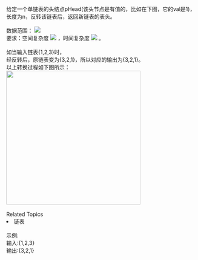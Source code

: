 <div>  给定一个单链表的头结点pHead(该头节点是有值的，比如在下图，它的val是1)，长度为n，反转该链表后，返回新链表的表头。 </div> <div>  <br> </div> <div>  数据范围： <img src="https://www.nowcoder.com/equation?tex=0%5Cleq%20n%5Cleq1000">  </div> <div>  要求：空间复杂度 <img src="https://www.nowcoder.com/equation?tex=O(1)"> ，时间复杂度 <img src="https://www.nowcoder.com/equation?tex=O(n)"> 。 </div> <div>  <br> </div> <div>  <span></span>如当输入链表{1,2,3}时， </div> <div>  经反转后，原链表变为<span>{3,2,1}，所以</span>对应的输出为{3,2,1}。 </div> <div>  以上转换过程<span>如下图所示：</span>  </div> <div>  <img alt="" src="https://uploadfiles.nowcoder.com/images/20211014/423483716_1634206291971/4A47A0DB6E60853DEDFCFDF08A5CA249" style="height: auto;width: 353.6px;">  </div><div><br></div><div><div>Related Topics</div><div><li>链表</li></div></div><br>示例:<br>输入:{1,2,3}<br>输出:{3,2,1}<br>